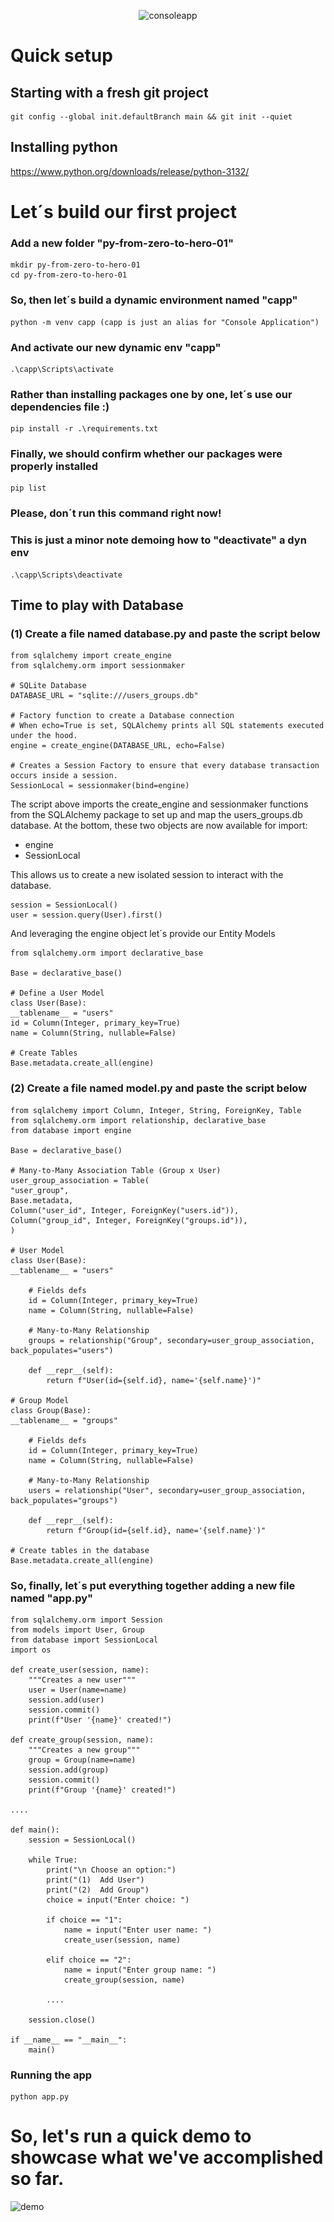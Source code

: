 <p align="center">
  <img src="![img.png](img.png)" alt="consoleapp">
</p>


# Quick setup

## Starting with a fresh git project
```
git config --global init.defaultBranch main && git init --quiet
```

## Installing python
https://www.python.org/downloads/release/python-3132/

# Let´s build our first project

### Add a new folder "py-from-zero-to-hero-01"
```
mkdir py-from-zero-to-hero-01
cd py-from-zero-to-hero-01
```

### So, then let´s build a dynamic environment named "capp"
```
python -m venv capp (capp is just an alias for "Console Application")
```

### And activate our new dynamic env "capp"
```
.\capp\Scripts\activate
```

### Rather than installing packages one by one, let´s use our dependencies file :)
```
pip install -r .\requirements.txt
```

### Finally, we should confirm whether our packages were properly installed
```
pip list
```

### Please, don´t run this command right now! 
### This is just a minor note demoing how to "deactivate" a dyn env 
```
.\capp\Scripts\deactivate
```

## Time to play with Database

### (1) Create a file named database.py and paste the script below
```
from sqlalchemy import create_engine
from sqlalchemy.orm import sessionmaker

# SQLite Database
DATABASE_URL = "sqlite:///users_groups.db"

# Factory function to create a Database connection
# When echo=True is set, SQLAlchemy prints all SQL statements executed under the hood.
engine = create_engine(DATABASE_URL, echo=False)

# Creates a Session Factory to ensure that every database transaction occurs inside a session.
SessionLocal = sessionmaker(bind=engine)
```

The script above imports the create_engine and sessionmaker functions from the SQLAlchemy package to set up and map the users_groups.db database.
At the bottom, these two objects are now available for import:

- engine
- SessionLocal

This allows us to create a new isolated session to interact with the database.
```
session = SessionLocal()
user = session.query(User).first() 
```

And leveraging the engine object let´s provide our Entity Models
```
from sqlalchemy.orm import declarative_base

Base = declarative_base()

# Define a User Model
class User(Base):
__tablename__ = "users"
id = Column(Integer, primary_key=True)
name = Column(String, nullable=False)

# Create Tables
Base.metadata.create_all(engine)
```

### (2) Create a file named model.py and paste the script below
```
from sqlalchemy import Column, Integer, String, ForeignKey, Table
from sqlalchemy.orm import relationship, declarative_base
from database import engine

Base = declarative_base()

# Many-to-Many Association Table (Group x User)
user_group_association = Table(
"user_group",
Base.metadata,
Column("user_id", Integer, ForeignKey("users.id")),
Column("group_id", Integer, ForeignKey("groups.id")),
)

# User Model
class User(Base):
__tablename__ = "users"

    # Fields defs
    id = Column(Integer, primary_key=True)
    name = Column(String, nullable=False)

    # Many-to-Many Relationship
    groups = relationship("Group", secondary=user_group_association, back_populates="users")

    def __repr__(self):
        return f"User(id={self.id}, name='{self.name}')"

# Group Model
class Group(Base):
__tablename__ = "groups"

    # Fields defs
    id = Column(Integer, primary_key=True)
    name = Column(String, nullable=False)

    # Many-to-Many Relationship
    users = relationship("User", secondary=user_group_association, back_populates="groups")

    def __repr__(self):
        return f"Group(id={self.id}, name='{self.name}')"

# Create tables in the database
Base.metadata.create_all(engine)
```

### So, finally, let´s put everything together adding a new file named "app.py"
```
from sqlalchemy.orm import Session
from models import User, Group
from database import SessionLocal
import os

def create_user(session, name):
    """Creates a new user"""
    user = User(name=name)
    session.add(user)
    session.commit()
    print(f"User '{name}' created!")

def create_group(session, name):
    """Creates a new group"""
    group = Group(name=name)
    session.add(group)
    session.commit()
    print(f"Group '{name}' created!")

....

def main():
    session = SessionLocal()

    while True:
        print("\n Choose an option:")
        print("(1)  Add User")
        print("(2)  Add Group")
        choice = input("Enter choice: ")

        if choice == "1":
            name = input("Enter user name: ")
            create_user(session, name)

        elif choice == "2":
            name = input("Enter group name: ")
            create_group(session, name)

        ....

    session.close()

if __name__ == "__main__":
    main()

```

### Running the app
```
python app.py
```

# So, let's run a quick demo to showcase what we've accomplished so far.
![demo](https://github.com/user-attachments/assets/2dd2697b-fa14-4858-85bf-0d3c773d8e3c)


